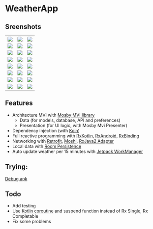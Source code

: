 # WeatherApp

## Sreenshots
|  |  |   |
| :---:                              | :---:                             | :---:                              |
| ![](screenshots/Screenshot_1.png)  | ![](screenshots/Screenshot_2.png) | ![](screenshots/Screenshot_3.png)  |
| ![](screenshots/Screenshot_4.png)  | ![](screenshots/Screenshot_5.png) | ![](screenshots/Screenshot_6.png)  |
| ![](screenshots/Screenshot_7.png)  | ![](screenshots/Screenshot_8.png) | ![](screenshots/Screenshot_9.png)  |
| ![](screenshots/Screenshot_10.png)  | ![](screenshots/Screenshot_11.png) | ![](screenshots/Screenshot_12.png)  |
| ![](screenshots/Screenshot_13.png)  | ![](screenshots/Screenshot_14.png) | ![](screenshots/Screenshot_16.png)  |
| ![](screenshots/Screenshot_17.png)  | ![](screenshots/Screenshot_18.png) | ![](screenshots/Screenshot_19.png)  |
| ![](screenshots/Screenshot_20.png)  | ![](screenshots/Screenshot_21.png) | ![](screenshots/Screenshot_22.png)  |
| ![](screenshots/Screenshot_23.png)  | ![](screenshots/Screenshot_24.png) | ![](screenshots/Screenshot_25.png)  |

## Features

- Architecture MVI with [Mosby MVI library](https://github.com/sockeqwe/mosby)
    - Data (for models, database, API and preferences)
    - Presentation (for UI logic, with Mosby Mvi Presenter)
- Dependency injection (with [Koin](https://insert-koin.io/))
- Full reactive programming with [RxKotlin](https://github.com/ReactiveX/RxKotlin), [RxAndroid](https://github.com/ReactiveX/RxAndroid), [RxBinding](https://github.com/JakeWharton/RxBinding)
- Networking with [Retrofit](https://square.github.io/retrofit/), [Moshi](https://github.com/square/moshi), [RxJava2 Adapter](https://github.com/square/retrofit/tree/master/retrofit-adapters/rxjava2)
- Local data with [Room Persistence](https://developer.android.com/topic/libraries/architecture/room)
- Auto update weather per 15 minutes with [Jetpack WorkManager](https://developer.android.com/topic/libraries/architecture/workmanager)

## Trying:

  [Debug apk](https://github.com/hoc081098/WeatherApp_MVI_sample/blob/try_mvi/app/build/outputs/apk/debug/app-debug.apk)

## Todo
- Add testing
- Use [Kotlin coroutine](https://github.com/Kotlin/kotlinx.coroutines) and suspend function instead of Rx Single, Rx Completable
- Fix some problems
